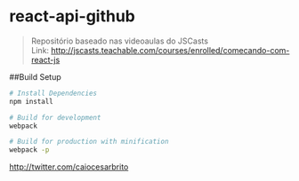 # react-api-github
> Repositório baseado nas videoaulas do JSCasts            
Link: http://jscasts.teachable.com/courses/enrolled/comecando-com-react-js

##Build Setup
``` bash
# Install Dependencies
npm install

# Build for development
webpack

# Build for production with minification
webpack -p
```

http://twitter.com/caiocesarbrito
